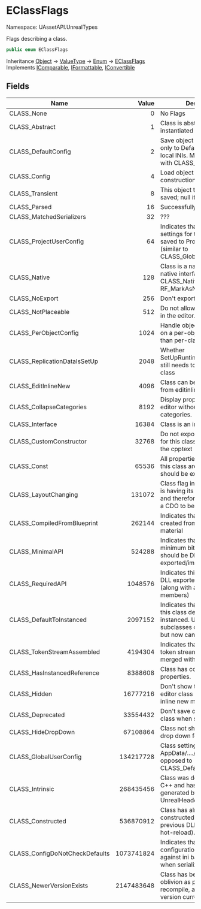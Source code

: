 # EClassFlags

Namespace: UAssetAPI.UnrealTypes

Flags describing a class.

```csharp
public enum EClassFlags
```

Inheritance [Object](https://docs.microsoft.com/en-us/dotnet/api/system.object) → [ValueType](https://docs.microsoft.com/en-us/dotnet/api/system.valuetype) → [Enum](https://docs.microsoft.com/en-us/dotnet/api/system.enum) → [EClassFlags](./uassetapi.unrealtypes.eclassflags.md)<br>
Implements [IComparable](https://docs.microsoft.com/en-us/dotnet/api/system.icomparable), [IFormattable](https://docs.microsoft.com/en-us/dotnet/api/system.iformattable), [IConvertible](https://docs.microsoft.com/en-us/dotnet/api/system.iconvertible)

## Fields

| Name | Value | Description |
| --- | --: | --- |
| CLASS_None | 0 | No Flags |
| CLASS_Abstract | 1 | Class is abstract and can't be instantiated directly. |
| CLASS_DefaultConfig | 2 | Save object configuration only to Default INIs, never to local INIs. Must be combined with CLASS_Config |
| CLASS_Config | 4 | Load object configuration at construction time. |
| CLASS_Transient | 8 | This object type can't be saved; null it out at save time. |
| CLASS_Parsed | 16 | Successfully parsed. |
| CLASS_MatchedSerializers | 32 | ??? |
| CLASS_ProjectUserConfig | 64 | Indicates that the config settings for this class will be saved to Project/User*.ini (similar to CLASS_GlobalUserConfig) |
| CLASS_Native | 128 | Class is a native class - native interfaces will have CLASS_Native set, but not RF_MarkAsNative |
| CLASS_NoExport | 256 | Don't export to C++ header. |
| CLASS_NotPlaceable | 512 | Do not allow users to create in the editor. |
| CLASS_PerObjectConfig | 1024 | Handle object configuration on a per-object basis, rather than per-class. |
| CLASS_ReplicationDataIsSetUp | 2048 | Whether SetUpRuntimeReplicationData still needs to be called for this class |
| CLASS_EditInlineNew | 4096 | Class can be constructed from editinline New button. |
| CLASS_CollapseCategories | 8192 | Display properties in the editor without using categories. |
| CLASS_Interface | 16384 | Class is an interface |
| CLASS_CustomConstructor | 32768 | Do not export a constructor for this class, assuming it is in the cpptext |
| CLASS_Const | 65536 | All properties and functions in this class are const and should be exported as const |
| CLASS_LayoutChanging | 131072 | Class flag indicating the class is having its layout changed, and therefore is not ready for a CDO to be created |
| CLASS_CompiledFromBlueprint | 262144 | Indicates that the class was created from blueprint source material |
| CLASS_MinimalAPI | 524288 | Indicates that only the bare minimum bits of this class should be DLL exported/imported |
| CLASS_RequiredAPI | 1048576 | Indicates this class must be DLL exported/imported (along with all of it's members) |
| CLASS_DefaultToInstanced | 2097152 | Indicates that references to this class default to instanced. Used to be subclasses of UComponent, but now can be any UObject |
| CLASS_TokenStreamAssembled | 4194304 | Indicates that the parent token stream has been merged with ours. |
| CLASS_HasInstancedReference | 8388608 | Class has component properties. |
| CLASS_Hidden | 16777216 | Don't show this class in the editor class browser or edit inline new menus. |
| CLASS_Deprecated | 33554432 | Don't save objects of this class when serializing |
| CLASS_HideDropDown | 67108864 | Class not shown in editor drop down for class selection |
| CLASS_GlobalUserConfig | 134217728 | Class settings are saved to AppData/..../Blah.ini (as opposed to CLASS_DefaultConfig) |
| CLASS_Intrinsic | 268435456 | Class was declared directly in C++ and has no boilerplate generated by UnrealHeaderTool |
| CLASS_Constructed | 536870912 | Class has already been constructed (maybe in a previous DLL version before hot-reload). |
| CLASS_ConfigDoNotCheckDefaults | 1073741824 | Indicates that object configuration will not check against ini base/defaults when serialized |
| CLASS_NewerVersionExists | 2147483648 | Class has been consigned to oblivion as part of a blueprint recompile, and a newer version currently exists. |
